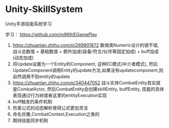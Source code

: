 # Unity-SkillSystem
Unity手游技能系统学习

学习：
https://github.com/m969/EGamePlay

1. https://zhuanlan.zhihu.com/p/269901872 数值类Numeric设计的很不错, 战斗总数值 = 基础数值 + 额外加成(装备/符文/伙伴等固定加成) + buff加成(动态加成)
2. 将Update设置为一个Entity的Component, 这种EC模式(中介者模式), 然后UpdateComponent调用Entity的update方法,如果没有updatecomponent,则自然调用不到entity的update
3. https://zhuanlan.zhihu.com/p/340447052 战斗实体CombatEntity其实就是CombatActor, 然后CombatEntity会创建skillEntity, buffEntity, 技能的具体表现通过行为树或者这里的entityExecution实现
4. buff触发的条件机制
5. 伤害公式的动态解析使得公式更加灵活
6. 命名优雅,CombatContext,Execution之类的
7. 期待技能同步机制
